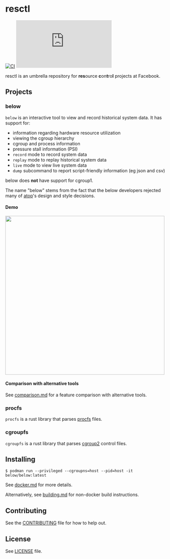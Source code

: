 # resctl

[![CI](https://github.com/facebookincubator/resctl/workflows/CI/badge.svg)](https://github.com/facebookincubator/resctl/actions?query=workflow%3ACI+branch%3Amaster+)
[![Matrix chat](https://img.shields.io/matrix/below:matrix.org)](https://matrix.to/#/!SrWxtbLuRUMrDbftgA:matrix.org?via=matrix.org)

resctl is an umbrella repository for **res**ource **c**on**t**ro**l** projects
at Facebook.

## Projects

### below

`below` is an interactive tool to view and record historical system data. It
has support for:

* information regarding hardware resource utilization
* viewing the cgroup hierarchy
* cgroup and process information
* pressure stall information (PSI)
* `record` mode to record system data
* `replay` mode to replay historical system data
* `live` mode to view live system data
* `dump` subcommand to report script-friendly information (eg json and csv)

below does **not** have support for cgroup1.

The name "below" stems from the fact that the below developers rejected many
of [atop](https://linux.die.net/man/1/atop)'s design and style decisions.

#### Demo

<a href="https://asciinema.org/a/355506">
<img src="https://asciinema.org/a/355506.svg" width="500">
</a>

#### Comparison with alternative tools

See [comparison.md](resctl/below/docs/comparison.md) for a feature comparison
with alternative tools.

### procfs

`procfs` is a rust library that parses
[procfs](https://www.man7.org/linux/man-pages/man5/procfs.5.html) files.

### cgroupfs

`cgroupfs` is a rust library that parses
[cgroup2](https://www.kernel.org/doc/html/latest/admin-guide/cgroup-v2.html)
control files.

## Installing

```shell
$ podman run --privileged --cgroupns=host --pid=host -it below/below:latest
```

See [docker.md](resctl/below/docs/docker.md) for more details.

Alternatively, see [building.md](resctl/below/docs/building.md) for non-docker
build instructions.

## Contributing

See the [CONTRIBUTING](CONTRIBUTING.md) file for how to help out.

## License

See [LICENSE](LICENSE) file.
